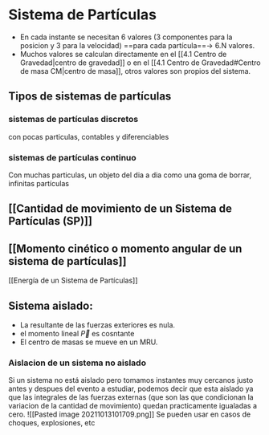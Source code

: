 # Sistema de Partículas
- En cada instante se necesitan 6 valores (3 componentes para la posicion y 3 para la velocidad) ==para cada partícula==-> 6.N valores.
- Muchos valores se calculan directamente en el [[4.1 Centro de Gravedad|centro de gravedad]] o en el [[4.1 Centro de Gravedad#Centro de masa CM|centro de masa]], otros valores son propios del sistema. 

## Tipos de sistemas de partículas
### sistemas de partículas discretos
con pocas particulas, contables y diferenciables
### sistemas de partículas continuo
Con muchas particulas, un objeto del dia a dia como una goma de borrar, infinitas partículas

 ## [[Cantidad de movimiento de un Sistema de Partículas (SP)]]
## [[Momento cinético o momento angular de un sistema de partículas]]
[[Energía de un Sistema de Partículas]]

## Sistema aislado: 
- La resultante de las fuerzas exteriores es nula.
- el momento lineal $\vec P$ es cosntante
- El centro de masas se mueve en un MRU.

### Aislacion de un sistema no aislado
Si un sistema no está aislado pero tomamos instantes muy cercanos justo antes y despues del evento a estudiar, podemos decir que esta aislado ya que las integrales de las fuerzas externas (que son las que condicionan la variacion de la cantidad de movimiento) quedan practicamente igualadas a cero. ![[Pasted image 20211013101709.png]]
Se pueden usar en casos de choques, explosiones, etc

